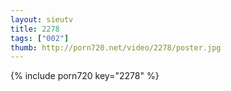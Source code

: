 ```yaml
--- 
layout: sieutv
title: 2278
tags: ["002"]
thumb: http://porn720.net/video/2278/poster.jpg
---
```

{% include porn720 key="2278" %} 
